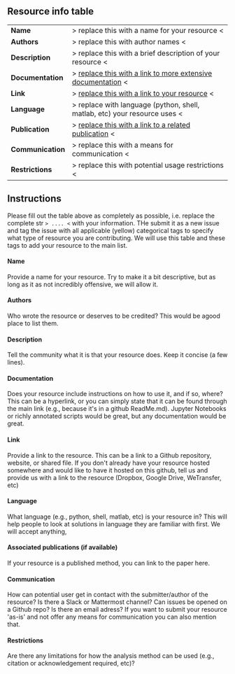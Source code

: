 ## Resource info table    

|                     |                                                                                         |
| :------------------ | :-------------------------------------------------------------------------------------- |
| **Name**            | > replace this with a name for your resource <                                          |    
| **Authors**         | > replace this with author names <                                                      |
| **Description**     | > replace this with a brief description of your resource <                              |
| **Documentation**   | > [replace this with a link to more extensive documentation](http://link-to-docs.com) < |
| **Link**            | > [replace this with a link to your resource](http://link-to-resource.com) <            |
| **Language**        | > replace with language (python, shell, matlab, etc) your resource uses <               |
| **Publication**     | > [replace this with a link to a related publication](http://link-to-publication.com) < |
| **Communication**   | > replace this with a means for communication <                                         |
| **Restrictions**    | > replace this with potential usage restrictions <                                         |


## Instructions     
Please fill out the table above as completely as possible, i.e. replace the complete str `> .... <` with your information. 
THe submit it as a new issue and tag the issue with all applicable (yellow) categorical tags to specify what type of resource you are contributing.
We will use this table and these tags to add your resource to the main list.    

#### Name
Provide a name for your resource. Try to make it a bit descriptive, but as long as it as not incredibly offensive, we will allow it.    

#### Authors 
Who wrote the resource or deserves to be credited? This would be agood place to list them.

#### Description 
Tell the community what it is that your resource does. Keep it concise (a few lines).

#### Documentation
Does your resource include instructions on how to use it, and if so, where? 
This can be a hyperlink, or you can simply state that it can be found through the main link (e.g., because it's in a github ReadMe.md).
Jupyter Notebooks or richly annotated scripts would be great, but any documentation would be great. 

#### Link
Provide a link to the resource. This can be a link to a Github repository, website, or shared file. 
If you don't already have your resource hosted somewhere and would like to have it hosted on this github, 
tell us and provide us with a link to the resource (Dropbox, Google Drive, WeTransfer, etc)

#### Language
What language (e.g., python, shell, matlab, etc) is your resource in? This will help people to look at solutions in language they are familiar with first.
We will accept anything, 

#### Associated publications (if available)
If your resource is a published method, you can link to the paper here.

#### Communication
How can potential user get in contact with the submitter/author of the resource? 
Is there a Slack or Mattermost channel? Can issues be opened on a Github repo? Is there an email adress?
If you want to submit your resource 'as-is' and not offer any means for communication you can also mention that.

#### Restrictions
Are there any limitations for how the analysis method can be used (e.g., citation or acknowledgement required, etc)?
